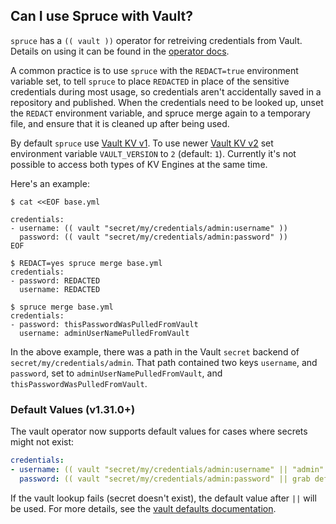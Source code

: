 ## Can I use Spruce with Vault?

`spruce` has a `(( vault ))` operator for retreiving credentials from Vault.
Details on using it can be found in the [operator docs][operator-docs].

A common practice is to use `spruce` with the `REDACT=true` environment variable
set, to tell `spruce` to place `REDACTED` in place of the sensitive credentials
during most usage, so credentials aren't accidentally saved in a repository and
published. When the credentials need to be looked up, unset the `REDACT` environment
variable, and spruce merge again to a temporary file, and ensure that it is cleaned
up after being used.

By default `spruce` use [Vault KV v1](https://www.vaultproject.io/api/secret/kv/kv-v1.html).
To use newer [Vault KV v2](https://www.vaultproject.io/api/secret/kv/kv-v2.html) set environment
variable `VAULT_VERSION` to `2` (default: `1`). Currently it's not possible to access both
types of KV Engines at the same time.

Here's an example:

```
$ cat <<EOF base.yml

credentials:
- username: (( vault "secret/my/credentials/admin:username" ))
  password: (( vault "secret/my/credentials/admin:password" ))
EOF

$ REDACT=yes spruce merge base.yml
credentials:
- password: REDACTED
  username: REDACTED

$ spruce merge base.yml
credentials:
- password: thisPasswordWasPulledFromVault
  username: adminUserNamePulledFromVault
```

In the above example, there was a path in the Vault `secret` backend of
`secret/my/credentials/admin`. That path contained two keys `username`,
and `password`, set to `adminUserNamePulledFromVault`, and `thisPasswordWasPulledFromVault`.

### Default Values (v1.31.0+)

The vault operator now supports default values for cases where secrets might not exist:

```yaml
credentials:
- username: (( vault "secret/my/credentials/admin:username" || "admin" ))
  password: (( vault "secret/my/credentials/admin:password" || grab defaults.password ))
```

If the vault lookup fails (secret doesn't exist), the default value after `||` will be used.
For more details, see the [vault defaults documentation][vault-defaults].

[operator-docs]:        https://github.com/geofffranks/spruce/blob/master/doc/operators.md#-vault-
[vault-defaults]:       https://github.com/geofffranks/spruce/blob/master/doc/vault-defaults.md
